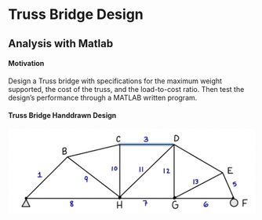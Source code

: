 # Truss Bridge Design 
## Analysis with Matlab

#### Motivation
Design a Truss bridge with specifications for the maximum weight supported, the cost of the truss, and the load-to-cost ratio. Then test the design’s performance through a MATLAB written program. 

#### Truss Bridge Handdrawn Design
![App Screenshot](https://github.com/noam003/Truss-Bridge-Analysis/blob/main/truss.png)
